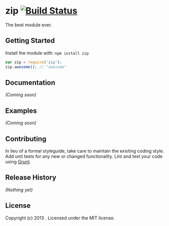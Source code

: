 # zip [![Build Status](https://secure.travis-ci.org//zip.png?branch=master)](http://travis-ci.org//zip)

The best module ever.

## Getting Started
Install the module with: `npm install zip`

```javascript
var zip = require('zip');
zip.awesome(); // "awesome"
```

## Documentation
_(Coming soon)_

## Examples
_(Coming soon)_

## Contributing
In lieu of a formal styleguide, take care to maintain the existing coding style. Add unit tests for any new or changed functionality. Lint and test your code using [Grunt](http://gruntjs.com/).

## Release History
_(Nothing yet)_

## License
Copyright (c) 2013 . Licensed under the MIT license.
